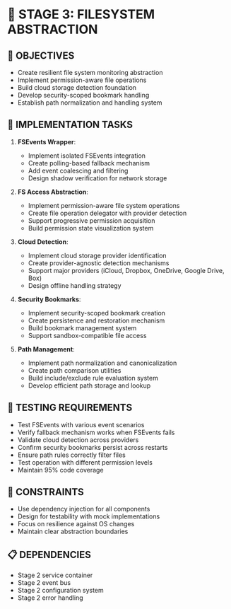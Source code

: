 # 🚧 STAGE 3: FILESYSTEM ABSTRACTION

## 📝 OBJECTIVES
- Create resilient file system monitoring abstraction
- Implement permission-aware file operations
- Build cloud storage detection foundation
- Develop security-scoped bookmark handling
- Establish path normalization and handling system

## 🔧 IMPLEMENTATION TASKS

1. **FSEvents Wrapper**:
   - Implement isolated FSEvents integration
   - Create polling-based fallback mechanism
   - Add event coalescing and filtering
   - Design shadow verification for network storage

2. **FS Access Abstraction**:
   - Implement permission-aware file system operations
   - Create file operation delegator with provider detection
   - Support progressive permission acquisition
   - Build permission state visualization system

3. **Cloud Detection**:
   - Implement cloud storage provider identification
   - Create provider-agnostic detection mechanisms
   - Support major providers (iCloud, Dropbox, OneDrive, Google Drive, Box)
   - Design offline handling strategy

4. **Security Bookmarks**:
   - Implement security-scoped bookmark creation
   - Create persistence and restoration mechanism
   - Build bookmark management system
   - Support sandbox-compatible file access

5. **Path Management**:
   - Implement path normalization and canonicalization
   - Create path comparison utilities
   - Build include/exclude rule evaluation system
   - Develop efficient path storage and lookup

## 🧪 TESTING REQUIREMENTS
- Test FSEvents with various event scenarios
- Verify fallback mechanism works when FSEvents fails
- Validate cloud detection across providers
- Confirm security bookmarks persist across restarts
- Ensure path rules correctly filter files
- Test operation with different permission levels
- Maintain 95% code coverage

## 🚫 CONSTRAINTS
- Use dependency injection for all components
- Design for testability with mock implementations
- Focus on resilience against OS changes
- Maintain clear abstraction boundaries

## 📋 DEPENDENCIES
- Stage 2 service container
- Stage 2 event bus
- Stage 2 configuration system
- Stage 2 error handling
